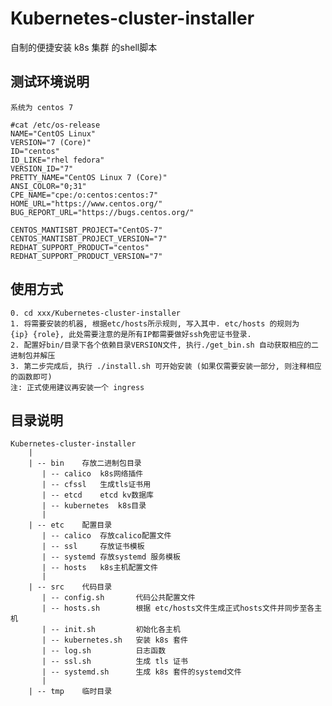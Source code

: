 # Kubernetes-cluster-installer
自制的便捷安装 k8s 集群 的shell脚本

## 测试环境说明
```
系统为 centos 7

#cat /etc/os-release
NAME="CentOS Linux"
VERSION="7 (Core)"
ID="centos"
ID_LIKE="rhel fedora"
VERSION_ID="7"
PRETTY_NAME="CentOS Linux 7 (Core)"
ANSI_COLOR="0;31"
CPE_NAME="cpe:/o:centos:centos:7"
HOME_URL="https://www.centos.org/"
BUG_REPORT_URL="https://bugs.centos.org/"

CENTOS_MANTISBT_PROJECT="CentOS-7"
CENTOS_MANTISBT_PROJECT_VERSION="7"
REDHAT_SUPPORT_PRODUCT="centos"
REDHAT_SUPPORT_PRODUCT_VERSION="7"
```

## 使用方式
    0. cd xxx/Kubernetes-cluster-installer
    1. 将需要安装的机器, 根据etc/hosts所示规则, 写入其中. etc/hosts 的规则为  {ip} {role}, 此处需要注意的是所有IP都需要做好ssh免密证书登录.
    2. 配置好bin/目录下各个依赖目录VERSION文件, 执行./get_bin.sh 自动获取相应的二进制包并解压
    3. 第二步完成后, 执行 ./install.sh 可开始安装 (如果仅需要安装一部分, 则注释相应的函数即可)
    注: 正式使用建议再安装一个 ingress

## 目录说明
    Kubernetes-cluster-installer
        |
        | -- bin    存放二进制包目录
           | -- calico  k8s网络插件
           | -- cfssl   生成tls证书用
           | -- etcd    etcd kv数据库
           | -- kubernetes  k8s目录
           |
        | -- etc    配置目录
           | -- calico  存放calico配置文件
           | -- ssl     存放证书模板
           | -- systemd 存放systemd 服务模板
           | -- hosts   k8s主机配置文件
           |
        | -- src    代码目录
           | -- config.sh       代码公共配置文件
           | -- hosts.sh        根据 etc/hosts文件生成正式hosts文件并同步至各主机
           | -- init.sh         初始化各主机
           | -- kubernetes.sh   安装 k8s 套件
           | -- log.sh          日志函数
           | -- ssl.sh          生成 tls 证书
           | -- systemd.sh      生成 k8s 套件的systemd文件
           |
        | -- tmp    临时目录